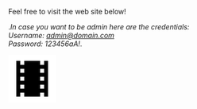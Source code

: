 Feel free to visit the web site below!

._In case you want to be admin here are the credentials:  
  Username: admin@domain.com  
  Password: 123456aA!_.


[![Logo](VideoClub.Web/Content/icons/movies.png)](https://videoclub3nitas.azurewebsites.net/)
